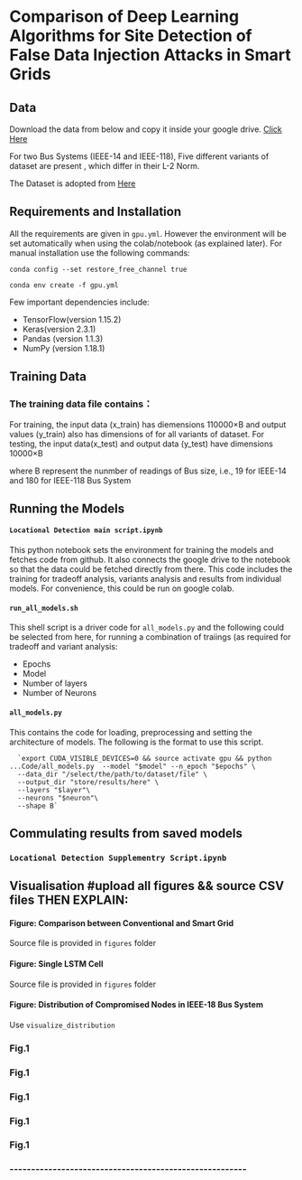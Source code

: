 
# Comparison  of  Deep  Learning  Algorithms  for  Site  Detection  of  False  Data Injection Attacks in Smart Grids

## Data
Download the data from below and copy it inside your google drive. 
[Click Here](https://drive.google.com/drive/folders/1aryy2jZXwGlRQS-Hh8_CzjO2Mqq_Pg8k?usp=sharing)

For two Bus Systems (IEEE-14 and IEEE-118), Five different variants of dataset are present , which differ in their L-2 Norm.

The Dataset is adopted from  [Here](https://github.com/arbab97/WSYCUHK_FDIA)


## Requirements and Installation
All the requirements are given in `gpu.yml`. However the environment will be set automatically when using the colab/notebook (as explained later). For manual installation use the following commands: 

`conda config --set restore_free_channel true`

`conda env create -f gpu.yml` 

Few important dependencies include:
* TensorFlow(version  1.15.2) 
* Keras(version 2.3.1) 
* Pandas  (version  1.1.3)  
* NumPy (version    1.18.1) 

## Training Data
### The training data file contains：
For training, the input data (x_train) has diemensions 110000×B and output values (y_train) also has dimensions of for all variants of dataset. 
For testing, the input data(x_test) and output data (y_test) have dimensions 10000×B

where B represent the nunmber of readings of Bus size, i.e., 19 for IEEE-14 and 180 for IEEE-118 Bus System



## Running the Models
#### `Locational Detection main script.ipynb`
This python notebook sets the environment for training the models and fetches code from github. It also connects the google drive to the notebook so that the data could be fetched directly from there. This code includes the training for tradeoff analysis, variants analysis and results from individual models. 
For convenience, this could be run on google colab.  


#### `run_all_models.sh`
This shell script is a driver code for `all_models.py` and the following could be selected from here, for running a combination of traiings (as required for tradeoff and variant analysis:
* Epochs
* Model
* Number of layers
* Number of Neurons


#### `all_models.py`
This contains the code for loading, preprocessing and setting the architecture of models.  The following is the format to use this script. 

      `export CUDA_VISIBLE_DEVICES=0 && source activate gpu && python ...Code/all_models.py  --model "$model" --n_epoch "$epochs" \
      --data_dir "/select/the/path/to/dataset/file" \
      --output_dir "store/results/here" \
      --layers "$layer"\
      --neurons "$neuron"\
      --shape B`

## Commulating results from saved models
### `Locational Detection Supplementry Script.ipynb`

## Visualisation  #upload all figures && source CSV files   THEN EXPLAIN:
#### Figure: Comparison between Conventional and Smart Grid
Source file is provided in `figures` folder

#### Figure: Single LSTM Cell
Source file is provided in `figures` folder


#### Figure: Distribution of Compromised Nodes in IEEE-18 Bus System
Use `visualize_distribution`


### Fig.1 
### Fig.1 
### Fig.1 
### Fig.1 
### Fig.1 


### -------------------------------------------------------
